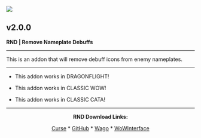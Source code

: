 [![](https://img.shields.io/static/v1?label=Donate&message=CashApp&color=brightgreen)](https://bit.ly/3fyxxSU)

v2.0.0
------------------------------

**RND | Remove Nameplate Debuffs**

------------------------------

This is an addon that will remove debuff icons from enemy nameplates.

------------------------------

- This addon works in DRAGONFLIGHT!

- This addon works in CLASSIC WOW!

- This addon works in CLASSIC CATA!

------------------------------
<div align="center">

**RND Download Links:**

[Curse](https://www.curseforge.com/wow/addons/remove-nameplate-debuffs "This link takes you to the Curseforge.com website, you may download it here and help support the developers.") * [GitHub](https://github.com/donniedice/Remove_Nameplate_Debuffs "This link takes you to the GitHub.com website, you may download it here.") * [Wago](https://addons.wago.io/addons/remove-nameplate-debuffs "This link takes you to the Wago.io website, you may download it here and help support the developers.") * [WoWInterface](https://www.wowinterface.com/downloads/info26320-RemoveNameplateDebuffs.html "This link takes you to the WoWInterface.com website, you may download it here.")

</div>
